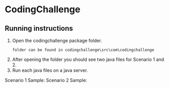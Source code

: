 # CodingChallenge

## Running instructions 
1. Open the codingchallenge package folder.
   ```
   folder can be found in codingchallenge\src\com\codingchallenge
   ```
2. After opening the folder you should see two java files for Scenario 1 and 2.
3. Run each java files on a java server.

Scenario 1 Sample:
Scenario 2 Sample:
